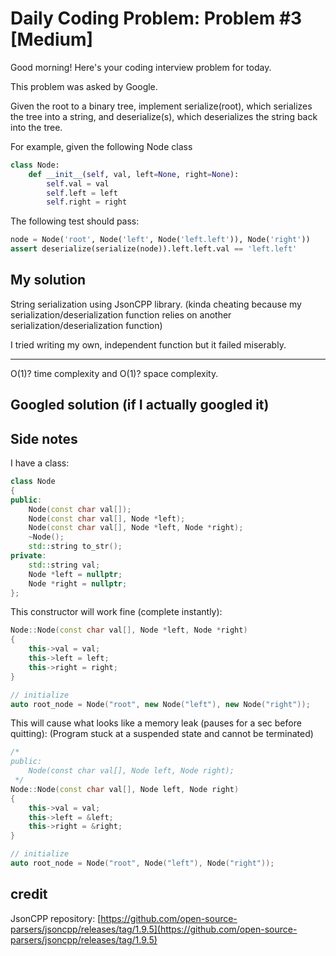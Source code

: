 # Daily Coding Problem: Problem #3 [Medium]

Good morning! Here's your coding interview problem for today.

This problem was asked by Google.

Given the root to a binary tree, implement serialize(root), which serializes the tree into a string, and deserialize(s), which deserializes the string back into the tree.

For example, given the following Node class

```python
class Node:
    def __init__(self, val, left=None, right=None):
        self.val = val
        self.left = left
        self.right = right
```

The following test should pass:

```python
node = Node('root', Node('left', Node('left.left')), Node('right'))
assert deserialize(serialize(node)).left.left.val == 'left.left'
```

## My solution

String serialization using JsonCPP library. (kinda cheating because my serialization/deserialization function relies on another serialization/deserialization function)

I tried writing my own, independent function but it failed miserably.

----

O(1)? time complexity and O(1)? space complexity.

## Googled solution (if I actually googled it)

## Side notes

I have a class:

```cpp
class Node
{
public:
    Node(const char val[]);
    Node(const char val[], Node *left);
    Node(const char val[], Node *left, Node *right);
    ~Node();
    std::string to_str();
private:
    std::string val;
    Node *left = nullptr;
    Node *right = nullptr;
};
```

This constructor will work fine (complete instantly):

```cpp
Node::Node(const char val[], Node *left, Node *right)
{
    this->val = val;
    this->left = left;
    this->right = right;
}

// initialize
auto root_node = Node("root", new Node("left"), new Node("right"));
```

This will cause what looks like a memory leak (pauses for a sec before quitting):
(Program stuck at a suspended state and cannot be terminated)

```cpp
/*
public:
    Node(const char val[], Node left, Node right);
 */
Node::Node(const char val[], Node left, Node right)
{
    this->val = val;
    this->left = &left;
    this->right = &right;
}

// initialize
auto root_node = Node("root", Node("left"), Node("right"));
```

## credit

JsonCPP repository: [https://github.com/open-source-parsers/jsoncpp/releases/tag/1.9.5](https://github.com/open-source-parsers/jsoncpp/releases/tag/1.9.5)
